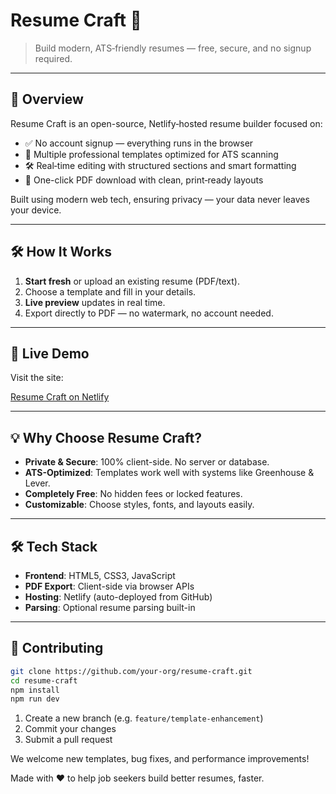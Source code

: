 # Resume Craft 🌟

> Build modern, ATS‑friendly resumes — free, secure, and no signup required.

---

## 🚀 Overview

Resume Craft is an open-source, Netlify‑hosted resume builder focused on:

* ✅ No account signup — everything runs in the browser
* 🎨 Multiple professional templates optimized for ATS scanning
* 🛠️ Real‑time editing with structured sections and smart formatting
* 📄 One-click PDF download with clean, print‑ready layouts

Built using modern web tech, ensuring privacy — your data never leaves your device.

---

## 🛠️ How It Works

1. **Start fresh** or upload an existing resume (PDF/text).
2. Choose a template and fill in your details.
3. **Live preview** updates in real time.
4. Export directly to PDF — no watermark, no account needed.

---

## 📂 Live Demo

Visit the site:

[Resume Craft on Netlify](https://resumecraft0.netlify.app/)

---

## 💡 Why Choose Resume Craft?

* **Private & Secure**: 100% client-side. No server or database.
* **ATS-Optimized**: Templates work well with systems like Greenhouse & Lever.
* **Completely Free**: No hidden fees or locked features.
* **Customizable**: Choose styles, fonts, and layouts easily.

---

## 🛠️ Tech Stack

* **Frontend**: HTML5, CSS3, JavaScript
* **PDF Export**: Client-side via browser APIs
* **Hosting**: Netlify (auto-deployed from GitHub)
* **Parsing**: Optional resume parsing built-in

---

## 🤝 Contributing

```bash
git clone https://github.com/your-org/resume-craft.git
cd resume-craft
npm install
npm run dev
```

1. Create a new branch (e.g. `feature/template-enhancement`)
2. Commit your changes
3. Submit a pull request

We welcome new templates, bug fixes, and performance improvements!

Made with ❤️ to help job seekers build better resumes, faster.
